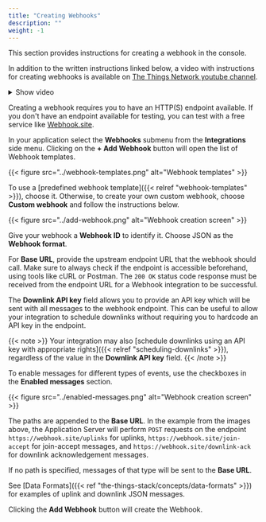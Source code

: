 ```yaml
---
title: "Creating Webhooks"
description: ""
weight: -1
---
```


This section provides instructions for creating a webhook in the console.

<!--more-->

In addition to the written instructions linked below, a video with instructions for creating webhooks is available on [The Things Network youtube channel](https://youtu.be/trNIzIf3TZo).

<details><summary>Show video</summary>
{{< youtube "trNIzIf3TZo" >}}
</details>

Creating a webhook requires you to have an HTTP(S) endpoint available. If you don't have an endpoint available for testing, you can test with a free service like [Webhook.site](https://webhook.site).

In your application select the **Webhooks** submenu from the **Integrations** side menu. Clicking on the **+ Add Webhook** button will open the list of Webhook templates. 

{{< figure src="../webhook-templates.png" alt="Webhook templates" >}}

To use a [predefined webhook template]({{< relref "webhook-templates" >}}), choose it. Otherwise, to create your own custom webhook, choose **Custom webhook** and follow the instructions below.

{{< figure src="../add-webhook.png" alt="Webhook creation screen" >}}

Give your webhook a **Webhook ID** to identify it. Choose JSON as the **Webhook format**.

For **Base URL**, provide the upstream endpoint URL that the webhook should call. Make sure to always check if the endpoint is accessible beforehand, using tools like cURL or Postman. The `200 OK` status code response must be received from the endpoint URL for a Webhook integration to be successful.

The **Downlink API key** field allows you to provide an API key which will be sent with all messages to the webhook endpoint. This can be useful to allow your integration to schedule downlinks without requiring you to hardcode an API key in the endpoint.

{{< note >}}
Your integration may also [schedule downlinks using an API key with appropriate rights]({{< relref "scheduling-downlinks" >}}), regardless of the value in the **Downlink API key** field.
{{< /note >}}

To enable messages for different types of events, use the checkboxes in the **Enabled messages** section.

{{< figure src="../enabled-messages.png" alt="Webhook creation screen" >}}

The paths are appended to the **Base URL**. In the example from the images above, the Application Server will perform `POST` requests on the endpoint `https://webhook.site/uplinks` for uplinks, `https://webhook.site/join-accept` for join-accept messages, and `https://webhook.site/downlink-ack` for downlink acknowledgement messages.

If no path is specified, messages of that type will be sent to the **Base URL**.

See [Data Formats]({{< ref "the-things-stack/concepts/data-formats" >}}) for examples of uplink and downlink JSON messages. 

Clicking the **Add Webhook** button will create the Webhook.

